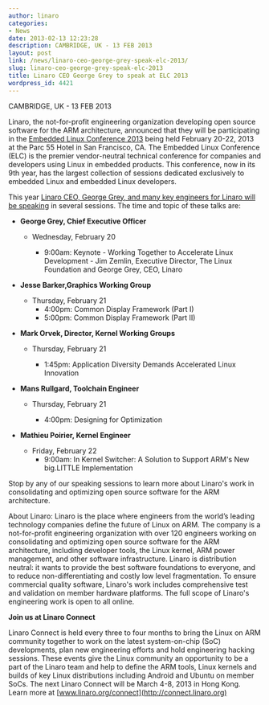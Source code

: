 ```yaml
---
author: linaro
categories:
- News
date: 2013-02-13 12:23:28
description: CAMBRIDGE, UK - 13 FEB 2013
layout: post
link: /news/linaro-ceo-george-grey-speak-elc-2013/
slug: linaro-ceo-george-grey-speak-elc-2013
title: Linaro CEO George Grey to speak at ELC 2013
wordpress_id: 4421
---
```


CAMBRIDGE, UK - 13 FEB 2013

Linaro, the not-for-profit engineering organization developing open source software for the ARM architecture, announced that they will be participating in the [Embedded Linux Conference 2013](http://events.linuxfoundation.org/events/embedded-linux-conference) being held February 20-22, 2013 at the Parc 55 Hotel in San Francisco, CA. The Embedded Linux Conference (ELC) is the premier vendor-neutral technical conference for companies and developers using Linux in embedded products. This conference, now in its 9th year, has the largest collection of sessions dedicated exclusively to embedded Linux and embedded Linux developers.

This year [Linaro CEO, George Grey, and many key engineers for Linaro will be speaking](http://events.linuxfoundation.org/events/embedded-linux-conference/schedule) in several sessions. The time and topic of these talks are:

  * **George Grey, Chief Executive Officer**

    * Wednesday, February 20

      * 9:00am: Keynote - Working Together to Accelerate Linux Development - Jim Zemlin, Executive Director, The Linux Foundation and George Grey, CEO, Linaro

  * **Jesse Barker,Graphics Working Group**

    * Thursday, February 21
      * 4:00pm: Common Display Framework (Part I)
	  * 5:00pm: Common Display Framework (Part II)

  * **Mark Orvek, Director, Kernel Working Groups**

    * Thursday, February 21
	
      * 1:45pm: Application Diversity Demands Accelerated Linux Innovation

  * **Mans Rullgard, Toolchain Engineer**

    * Thursday, February 21
	
      * 4:00pm: Designing for Optimization

  * **Mathieu Poirier, Kernel Engineer**

    * Friday, February 22
      * 9:00am: In Kernel Switcher: A Solution to Support ARM's New big.LITTLE Implementation

Stop by any of our speaking sessions to learn more about Linaro's work in consolidating and optimizing open source software for the ARM architecture.

About Linaro:
Linaro is the place where engineers from the world’s leading technology companies define the future of Linux on ARM. The company is a not-for-profit engineering organization with over 120 engineers working on consolidating and optimizing open source software for the ARM architecture, including developer tools, the Linux kernel, ARM power management, and other software infrastructure. Linaro is distribution neutral: it wants to provide the best software foundations to everyone, and to reduce non-differentiating and costly low level fragmentation. To ensure commercial quality software, Linaro's work includes comprehensive test and validation on member hardware platforms. The full scope of Linaro's engineering work is open to all online.


**Join us at Linaro Connect**

Linaro Connect is held every three to four months to bring the Linux on ARM community together to work on the latest system-on-chip (SoC) developments, plan new engineering efforts and hold engineering hacking sessions. These events give the Linux community an opportunity to be a part of the Linaro team and help to define the ARM tools, Linux kernels and builds of key Linux distributions including Android and Ubuntu on member SoCs. The next Linaro Connect will be March 4-8, 2013 in Hong Kong. Learn more at [www.linaro.org/connect](http://connect.linaro.org)